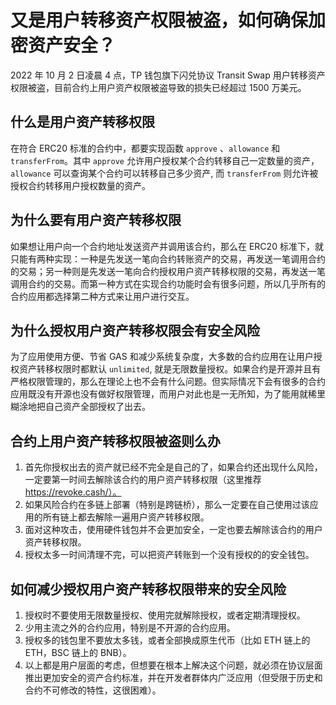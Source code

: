 # 又是用户转移资产权限被盗，如何确保加密资产安全？

2022 年 10 月 2 日凌晨 4 点，TP 钱包旗下闪兑协议 Transit Swap 用户转移资产权限被盗，目前合约上用户资产权限被盗导致的损失已经超过 1500 万美元。

## 什么是用户资产转移权限

在符合 ERC20 标准的合约中，都要实现函数 `approve` 、`allowance` 和 `transferFrom`。其中 `approve` 允许用户授权某个合约转移自己一定数量的资产，`allowance` 可以查询某个合约可以转移自己多少资产, 而 `transferFrom` 则允许被授权合约转移用户授权数量的资产。

## 为什么要有用户资产转移权限

如果想让用户向一个合约地址发送资产并调用该合约，那么在 ERC20 标准下，就只能有两种实现：一种是先发送一笔向合约转账资产的交易，再发送一笔调用合约的交易；另一种则是先发送一笔向合约授权用户资产转移权限的交易，再发送一笔调用合约的交易。而第一种方式在实现合约功能时会有很多问题，所以几乎所有的合约应用都选择第二种方式来让用户进行交互。

## 为什么授权用户资产转移权限会有安全风险

为了应用使用方便、节省 GAS 和减少系统复杂度，大多数的合约应用在让用户授权资产转移权限时都默认 `unlimited`, 就是无限数量授权。如果合约是开源并且有严格权限管理的，那么在理论上也不会有什么问题。但实际情况下会有很多的合约应用既没有开源也没有做好权限管理，而用户对此也是一无所知，为了能用就稀里糊涂地把自己资产全部授权了出去。

## 合约上用户资产转移权限被盗则么办

1. 首先你授权出去的资产就已经不完全是自己的了，如果合约还出现什么风险，一定要第一时间去解除该合约的用户资产转移权限（这里推荐 https://revoke.cash/）。
2. 如果风险合约在多链上部署（特别是跨链桥），那么一定要在自己使用过该应用的所有链上都去解除一遍用户资产转移权限。
3. 面对这种攻击，使用硬件钱包并不会更加安全，一定也要去解除该合约的用户资产转移权限。
4. 授权太多一时间清理不完，可以把资产转账到一个没有授权的的安全钱包。

## 如何减少授权用户资产转移权限带来的安全风险

1. 授权时不要使用无限数量授权、使用完就解除授权，或者定期清理授权。
2. 少用主流之外的合约应用，特别是不开源的合约应用。
3. 授权多的钱包里不要放太多钱，或者全部换成原生代币（比如 ETH 链上的 ETH，BSC 链上的 BNB）。
4. 以上都是用户层面的考虑，但想要在根本上解决这个问题，就必须在协议层面推出更加安全的资产合约标准，并在开发者群体内广泛应用（但受限于历史和合约不可修改的特性，这很困难）。
